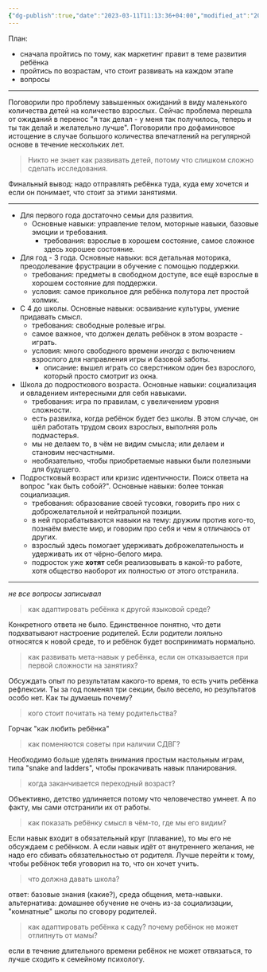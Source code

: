 ```yaml
---
{"dg-publish":true,"date":"2023-03-11T11:13:36+04:00","modified_at":"2023-03-11T20:59:51+04:00","permalink":"/articles/razvitie-rebyonka-by-petranovskaya/","dgPassFrontmatter":true}
---
```



План:
- сначала пройтись по тому, как маркетинг правит в теме развития ребёнка
- пройтись по возрастам, что стоит развивать на каждом этапе
- вопросы



---

Поговорили про проблему завышенных ожиданий в виду маленького количества детей на количество взрослых. Сейчас проблема перешла от ожиданий в перенос "я так делал - у меня так получилось, теперь и ты так делай и желательно лучше". Поговорили про дофаминовое истощение в случае большого количества впечатлений на регулярной основе в течение нескольких лет.

> Никто не знает как развивать детей, потому что слишком сложно сделать исследования.

Финальный вывод: надо отправлять ребёнка туда, куда ему хочется и если он понимает, что стоит за этими занятиями.

---

- Для первого года достаточно семьи для развития. 
    - Основные навыки: управление телом, моторные навыки, базовые эмоции и требования. 
        - требования: взрослые в хорошем состояние, самое сложное здесь хорошее состояние.
- Для год - 3 года. Основные навыки: вся детальная моторика, преодолевание фрустрации в обучение с помощью поддержки.
    - требования: предметы в свободном доступе, все ещё взрослые в хорошем состояние для поддержки.
    - условия: самое прикольное для ребёнка полутора лет простой холмик.
- С 4 до школы. Основные навыки: осваивание культуры, умение придавать смысл. 
    - требования: свободные ролевые игры.
    - самое важное, что должен делать ребёнок в этом возрасте - играть. 
    - условия: много свободного времени *иногда* с включением взрослого для направления игры и базовой заботы.
        - описание: вышел играть со сверстником один без взрослого, который просто смотрит из окна.
- Школа до подросткового возраста. Основные навыки: социализация и овладением интересными для себя навыками.
    - требования: игра по правилам, с увеличением уровня сложности.
    - есть развилка, когда ребёнок будет без школы. В этом случае, он шёл работать трудом своих взрослых, выполняя роль подмастерья.
    - мы не делаем то, в чём не видим смысла; или делаем и становим несчастными.
    - необязательно, чтобы приобретаемые навыки были полезными для будущего.
- Подростковый возраст или кризис идентичности. Поиск ответа на вопрос "как быть собой?". Основные навыки: более тонкая социализация.
    - требования: образование своей тусовки, говорить про них с доброжелательной и нейтральной позиции.
    - в ней прорабатываются навыки на тему: дружим против кого-то, познаём вместе мир, и говорим про себя и чем я отличаюсь от других.
    - взрослый здесь помогает удерживать доброжелательность и удерживать их от чёрно-белого мира.
    - подросток уже **хотят** себя реализовывать в какой-то работе, хотя общество наоборот их полностью от этого отстранила.

---

*не все вопросы записывал*

> как адаптировать ребёнка к другой языковой среде?

Конкретного ответа не было. Единственное понятно, что дети подхватывают настроение родителей. Если родители лояльно относятся к новой среде, то и ребёнок будет воспринимать нормально.

> как развивать мета-навык у ребёнка, если он отказывается при первой сложности на занятиях?

Обсуждать опыт по результатам какого-то время, то есть учить ребёнка рефлексии. Ты за год поменял три секции, было весело, но результатов особо нет. Как ты думаешь почему? 

> кого стоит почитать на тему родительства?

Горчак "как любить ребёнка"

> как поменяются советы при наличии СДВГ?

Необходимо больше уделять внимания простым настольным играм, типа "snake and ladders", чтобы прокачивать навык планирования.

> когда заканчивается переходный возраст?

Объективно, детство удлиняется потому что человечество умнеет. А по факту, мы сами отстранили их от работы.

> как показать ребёнку смысл в чём-то, где мы его видим?

Если навык входит в обязательный круг (плавание), то мы его не обсуждаем с ребёнком. А если навык идёт от внутреннего желания, не надо его сбивать обязательностью от родителя. Лучше перейти к тому, чтобы ребёнок тебя уговорил на то, что он хочет учить.

> что должна давать школа?

ответ: базовые знания (какие?), среда общения, мета-навыки.
альтернатива: домашнее обучение не очень из-за социализации, "комнатные" школы по сговору родителей.

> как адаптировать ребёнка к саду? почему ребёнок не может отлипнуть от мамы?

если в течение длительного времени ребёнок не может отвязаться, то лучше сходить к семейному психологу.
